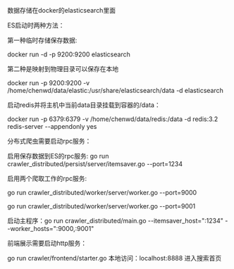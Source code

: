 数据存储在docker的elasticsearch里面

ES启动时两种方法：

第一种临时存储保存数据:

docker run -d -p 9200:9200 elasticsearch

第二种是映射到物理目录可以保存在本地

docker run -p 9200:9200 -v /home/chenwd/data/elastic:/usr/share/elasticsearch/data -d elasticsearch

启动redis并将主机中当前data目录挂载到容器的/data：

docker run -p 6379:6379 -v /home/chenwd/data/redis:/data  -d redis:3.2 redis-server --appendonly yes

分布式爬虫需要启动rpc服务：

启用保存数据到ES的rpc服务:
go run crawler_distributed/persist/server/itemsaver.go --port=1234

启用两个爬取工作的rpc服务:

go run crawler_distributed/worker/server/worker.go --port=9000

go run crawler_distributed/worker/server/worker.go --port=9001

启动主程序：go run crawler_distributed/main.go --itemsaver_host=":1234" --worker_hosts=":9000,:9001"

前端展示需要启动http服务：

go run crawler/frontend/starter.go
本地访问：localhost:8888 进入搜索首页